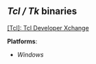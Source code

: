 *Tcl / Tk* binaries
-------------------

[[Tcl]: Tcl Developer Xchange](https://www.tcl.tk)

**Platforms**:
- *Windows*


